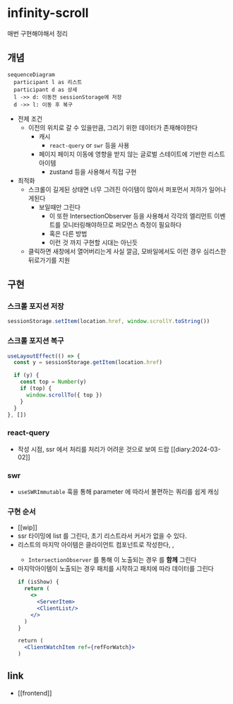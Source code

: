 # infinity-scroll
매번 구현해야해서 정리

## 개념
```mermaid
sequenceDiagram
  participant l as 리스트
  participant d as 상세
  l ->> d: 이동전 sessionStorage에 저장
  d ->> l: 이동 후 복구
```
- 전제 조건
  - 이전의 위치로 갈 수 있을만큼, 그리기 위한 데이터가 존재해야한다
    - 캐시
      - `react-query` or `swr` 등을 사용
    - 페이지 페이지 이동에 영향을 받지 않는 글로벌 스테이트에 기반한 리스트 아이템
      - zustand 등을 사용해서 직접 구현
- 최적화
  - 스크롤이 길게된 상태면 너무 그려진 아이템이 많아서 퍼포먼서 저하가 일어나게된다
    - 보일때만 그린다
      - 이 또한 IntersectionObserver 등을 사용해서 각각의 엘리먼트 이벤트를 모니터링해야하므로 퍼모먼스 측정이 필요하다
      - 혹은 다른 방법
      - 이런 것 까지 구현할 시대는 아닌듯
  - 클릭하면 새창에서 열어버리는게 사실 깔금, 모바일에서도 이런 경우 심리스한 뒤로가기를 지원

## 구현
### 스크롤 포지션 저장
```javascript
sessionStorage.setItem(location.href, window.scrollY.toString())
```

### 스크롤 포지션 복구
```javascript
useLayoutEffect(() => {
  const y = sessionStorage.getItem(location.href)

  if (y) {
    const top = Number(y)
    if (top) {
      window.scrollTo({ top })
    }
  }
}, [])
```

### react-query
- 작성 시점, ssr 에서 처리를 처리가 어려운 것으로 보여 드랍 [[diary:2024-03-02]]

### swr
- `useSWRImmutable` 훅을 통해 parameter 에 따라서 불편하는 쿼리를 쉽게 캐싱

### 구현 순서
- [[wip]]
- ssr 타이밍에 list 를 그린다, 초기 리스트라서 커서가 없을 수 있다.
- 리스트의 마지막 아이템은 클라이언트 컴포넌트로 작성한다, <ServerItem />, <ClientWatchItem />
  - `IntersectionObserver` 를 통해 <ClientWatchItem /> 이 노출되는 경우 <ClientList /> 를 **함께** 그린다
- 마지막아이템이 노출되는 경우 패치를 시작하고 패치에 따라 데이터를 그린다
  ```javascriptreact
  if (isShow) {
    return (
      <>
        <ServerItem>
        <ClientList/>
      </>
    )
  }

  return (
    <ClientWatchItem ref={refForWatch}>
  )
  ```


## link
- [[frontend]]
